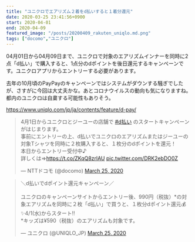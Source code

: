 ```yaml
---
title: "ユニクロでエアリズム２着をd払いすると１着分還元"
date: 2020-03-25 23:41:56+0900
start: 2020-04-01
end: 2020-04-09
featured_image: "/posts/20200409_rakuten_uniqlo.md.png"
tags: ["docomo","ユニクロ"]
---
```

04月01日から04月09日まで、ユニクロで対象のエアリズムインナーを同時に2点「d払い」で購入すると、1点分のdポイントを後日還元するキャンペーンです。ユニクロアプリからエントリーする必要があります。

去年の10月頃のPayPayのキャンペーンではシステムがダウンする騒ぎでしたが、さすがに今回は大丈夫かな。あとコロナウイルスの動向も気になりますね。都内のユニクロは自粛する可能性もありそう。

https://www.uniqlo.com/jp/ja/contents/feature/d-pay/

<blockquote class="twitter-tweet"><p lang="ja" dir="ltr">4月1日からユニクロとジーユーの店舗で <a href="https://twitter.com/hashtag/d%E6%89%95%E3%81%84?src=hash&amp;ref_src=twsrc%5Etfw">#d払い</a> のスタートキャンペーンがはじまります。<br>事前にエントリーの上、d払いでユニクロのエアリズムまたはジーユーの対象Tシャツを同時に２枚購入すると、１枚分のdポイントを還元！<br>本日からエントリー受付中♪<br>詳しくは⇒<a href="https://t.co/ZKqQ8zrlAU">https://t.co/ZKqQ8zrlAU</a> <a href="https://t.co/DRK2ebDO0Z">pic.twitter.com/DRK2ebDO0Z</a></p>&mdash; NTTドコモ (@docomo) <a href="https://twitter.com/docomo/status/1242753106644893696?ref_src=twsrc%5Etfw">March 25, 2020</a></blockquote> <script async src="https://platform.twitter.com/widgets.js" charset="utf-8"></script>

<blockquote class="twitter-tweet"><p lang="ja" dir="ltr">＼d払いでdポイント還元キャンペーン／<br><br>ユニクロのキャンペーンサイトからエントリー後、990円（税抜）*の対象エアリズムを同時に２枚「d払い」で買うと、１枚分dポイント還元💰✨4/1(水)からスタート‼️<br>*キッズは¥590（税抜）のエアリズムも対象です。</p>&mdash; ユニクロ (@UNIQLO_JP) <a href="https://twitter.com/UNIQLO_JP/status/1242730439267110913?ref_src=twsrc%5Etfw">March 25, 2020</a></blockquote> <script async src="https://platform.twitter.com/widgets.js" charset="utf-8"></script>
